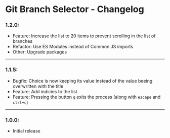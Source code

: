 # Git Branch Selector - Changelog

### **1.2.0:**

- Feature: Increase the list to 20 items to prevent scrolling in the list of branches
- Refactor: Use ES Modules instead of Common JS imports
- Other: Upgrade packages

---

### **1.1.5:**

- Bugfix: Choice is now keeping its value instead of the value beeing overwritten with the title
- Feature: Add indicies to the list
- Feature: Pressing the button `q` exits the process (along with `escape` and `ctrl+c`)

---

### **1.0.0:**

- Initial release
